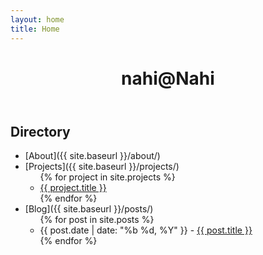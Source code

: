 ```yaml
---
layout: home
title: Home
---
```


<div class="header-container">
  <header>
    <h1>nahi@Nahi</h1>
  </header>
</div>

## Directory

- [About]({{ site.baseurl }}/about/)
- [Projects]({{ site.baseurl }}/projects/)
  <ul>
  {% for project in site.projects %}
    <li class="subitem"><a href="{{ project.url | relative_url }}">{{ project.title }}</a></li>
  {% endfor %}
  </ul>
- [Blog]({{ site.baseurl }}/posts/)
  <ul>
  {% for post in site.posts %}
    <li class="subitem">{{ post.date | date: "%b %d, %Y" }} - <a href="{{ post.url }}">{{ post.title }}</a></li>
  {% endfor %}
  </ul>
